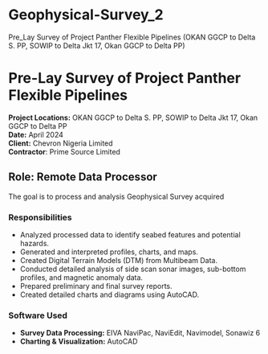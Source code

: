 # Geophysical-Survey_2
Pre_Lay Survey of Project Panther Flexible Pipelines (OKAN GGCP to Delta S. PP, SOWIP to Delta Jkt 17, Okan GGCP to Delta PP)
# Pre-Lay Survey of Project Panther Flexible Pipelines  
**Project Locations:** OKAN GGCP to Delta S. PP, SOWIP to Delta Jkt 17, Okan GGCP to Delta PP  
**Date:** April 2024  
**Client:** Chevron Nigeria Limited  
**Contractor**: Prime Source Limited 

## Role: Remote Data Processor  
The goal is to process and analysis Geophysical Survey acquired

### Responsibilities  
- Analyzed processed data to identify seabed features and potential hazards.  
- Generated and interpreted profiles, charts, and maps.  
- Created Digital Terrain Models (DTM) from Multibeam Data.  
- Conducted detailed analysis of side scan sonar images, sub-bottom profiles, and magnetic anomaly data.  
- Prepared preliminary and final survey reports.  
- Created detailed charts and diagrams using AutoCAD.  

### Software Used  
- **Survey Data Processing:** EIVA NaviPac, NaviEdit, Navimodel, Sonawiz 6  
- **Charting & Visualization:** AutoCAD  
